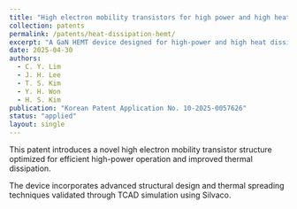 ```yaml
---
title: "High electron mobility transistors for high power and high heat dissipation operation"
collection: patents
permalink: /patents/heat-dissipation-hemt/
excerpt: "A GaN HEMT device designed for high-power and high heat dissipation applications."
date: 2025-04-30
authors:
  - C. Y. Lim
  - J. H. Lee
  - T. S. Kim
  - Y. H. Won
  - H. S. Kim
publication: "Korean Patent Application No. 10-2025-0057626"
status: "applied"
layout: single
---
```


This patent introduces a novel high electron mobility transistor structure optimized for efficient high-power operation and improved thermal dissipation.

The device incorporates advanced structural design and thermal spreading techniques validated through TCAD simulation using Silvaco.
